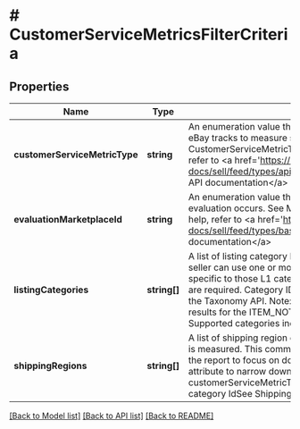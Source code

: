 # # CustomerServiceMetricsFilterCriteria

## Properties

Name | Type | Description | Notes
------------ | ------------- | ------------- | -------------
**customerServiceMetricType** | **string** | An enumeration value that specifies the customer service metric that eBay tracks to measure seller performance. See CustomerServiceMetricTypeEnum for values. For implementation help, refer to &lt;a href&#x3D;&#39;https://developer.ebay.com/api-docs/sell/feed/types/api:CustomerServiceMetricTypeEnum&#39;&gt;eBay API documentation&lt;/a&gt; | [optional]
**evaluationMarketplaceId** | **string** | An enumeration value that specifies the eBay marketplace where the evaluation occurs. See MarketplaceIdEnum for values. For implementation help, refer to &lt;a href&#x3D;&#39;https://developer.ebay.com/api-docs/sell/feed/types/bas:MarketplaceIdEnum&#39;&gt;eBay API documentation&lt;/a&gt; | [optional]
**listingCategories** | **string[]** | A list of listing category IDs on which the service metric is measured. A seller can use one or more L1 (top-level) eBay categories to get metrics specific to those L1 categories. The Category IDs for each L1 category are required. Category ID values for L1 categories can be retrieved using the Taxonomy API. Note: Pass this attribute to narrow down your filter results for the ITEM_NOT_AS_DESCRIBED customerServiceMetricType. Supported categories include: primary(L1) category Id | [optional]
**shippingRegions** | **string[]** | A list of shipping region enumeration values on which the service metric is measured. This comma delimited array allows the seller to customize the report to focus on domestic or international shipping. Note: Pass this attribute to narrow down your filter results for the ITEM_NOT_RECEIVED customerServiceMetricType. Supported categories include: primary(L1) category IdSee ShippingRegionTypeEnum for values | [optional]

[[Back to Model list]](../../README.md#models) [[Back to API list]](../../README.md#endpoints) [[Back to README]](../../README.md)
